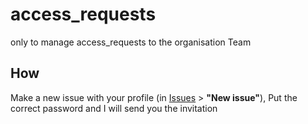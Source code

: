 # access_requests
only to manage access_requests to the organisation Team

## How
Make a new issue with your profile (in [Issues](https://github.com/CCUnipd1/access_requests/issues) > **"New issue"**),
Put the correct password and I will send you the invitation
